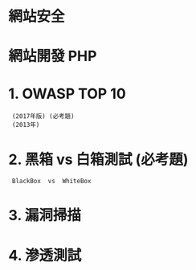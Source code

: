 # 網站安全



# 網站開發   PHP



# 1. OWASP TOP 10
     (2017年版) (必考題)
     (2013年)
  
  
  
# 2. 黑箱 vs 白箱測試 (必考題)
     BlackBox  vs  WhiteBox
     
     
     
# 3. 漏洞掃描



# 4. 滲透測試


